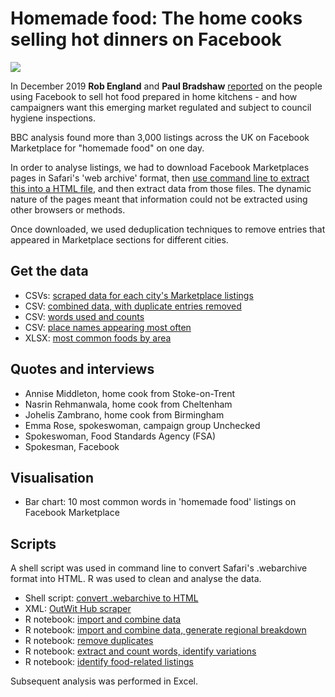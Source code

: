 # Homemade food: The home cooks selling hot dinners on Facebook

![](https://ichef.bbci.co.uk/news/624/cpsprodpb/145BD/production/_110198338_homemadefood-nc.png)

In December 2019 **Rob England** and **Paul Bradshaw** [reported](https://www.bbc.co.uk/news/uk-england-50821122) on the people using Facebook to sell hot food prepared in home kitchens - and how campaigners want this emerging market regulated and subject to council hygiene inspections.

BBC analysis found more than 3,000 listings across the UK on Facebook Marketplace for "homemade food" on one day.

In order to analyse listings, we had to download Facebook Marketplaces pages in Safari's 'web archive' format, then [use command line to extract this into a HTML file](https://github.com/BBC-Data-Unit/facebook-food/blob/master/convertwebarchive.sh), and then extract data from those files. The dynamic nature of the pages meant that information could not be extracted using other browsers or methods.

Once downloaded, we used deduplication techniques to remove entries that appeared in Marketplace sections for different cities. 

## Get the data

* CSVs: [scraped data for each city's Marketplace listings](https://github.com/BBC-Data-Unit/facebook-food/tree/master/scrapeddata)
* CSV: [combined data, with duplicate entries removed](https://github.com/BBC-Data-Unit/facebook-food/blob/master/scrape_dedup.csv)
* CSV: [words used and counts](https://github.com/BBC-Data-Unit/facebook-food/blob/master/keywordcount.csv)
* CSV: [place names appearing most often](https://github.com/BBC-Data-Unit/facebook-food/blob/master/topplaces.csv)
* XLSX: [most common foods by area](https://github.com/BBC-Data-Unit/facebook-food/blob/master/foodbyregionCHECK.xlsx)

## Quotes and interviews

* Annise Middleton, home cook from Stoke-on-Trent
* Nasrin Rehmanwala, home cook from Cheltenham
* Johelis Zambrano, home cook from Birmingham 
* Emma Rose, spokeswoman, campaign group Unchecked
* Spokeswoman, Food Standards Agency (FSA)
* Spokesman, Facebook

## Visualisation

* Bar chart: 10 most common words in 'homemade food' listings on Facebook Marketplace

## Scripts

A shell script was used in command line to convert Safari's .webarchive format into HTML. R was used to clean and analyse the data. 

* Shell script: [convert .webarchive to HTML](https://github.com/BBC-Data-Unit/facebook-food/blob/master/convertwebarchive.sh)
* XML: [OutWit Hub scraper](https://github.com/BBC-Data-Unit/facebook-food/blob/master/FB%20marketplace%20scraper.xml)
* R notebook: [import and combine data](https://github.com/BBC-Data-Unit/facebook-food/blob/master/00codecheck.Rmd)
* R notebook: [import and combine data, generate regional breakdown](https://github.com/BBC-Data-Unit/facebook-food/blob/master/01importfbmkt.Rmd)
* R notebook: [remove duplicates](https://github.com/BBC-Data-Unit/facebook-food/blob/master/02fbmarketanaly.Rmd)
* R notebook: [extract and count words, identify variations](https://github.com/BBC-Data-Unit/facebook-food/blob/master/03fbmarket_text.Rmd)
* R notebook: [identify food-related listings](https://github.com/BBC-Data-Unit/facebook-food/blob/master/04fbmarket_textafterclean.Rmd)

Subsequent analysis was performed in Excel.
